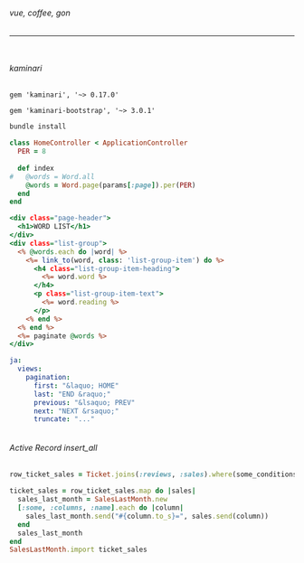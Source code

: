 ###### vue, coffee, gon
---


```
```

```
```
###### kaminari

```Gemfile
gem 'kaminari', '~> 0.17.0'

gem 'kaminari-bootstrap', '~> 3.0.1'
```

```sh
bundle install
```

```app/controllers/home_controller.rb
class HomeController < ApplicationController
  PER = 8
  
  def index
#   @words = Word.all
    @words = Word.page(params[:page]).per(PER)
  end
end


```

```app/views/home/index.html.erb
<div class="page-header">
  <h1>WORD LIST</h1>
</div>
<div class="list-group">
  <% @words.each do |word| %>
    <%= link_to(word, class: 'list-group-item') do %>
      <h4 class="list-group-item-heading">
        <%= word.word %>
      </h4>
      <p class="list-group-item-text">
        <%= word.reading %>
      </p>
    <% end %>
  <% end %>
  <%= paginate @words %>
</div>
```

```config/locales/kaminari_ja.yml
ja:
  views:
    pagination:
      first: "&laquo; HOME"
      last: "END &raquo;"
      previous: "&lsaquo; PREV"
      next: "NEXT &rsaquo;"
      truncate: "..."
```

```
```

###### Active Record insert_all
```.rb
row_ticket_sales = Ticket.joins(:reviews, :sales).where(some_conditions).select(some_columns).group("tickets.id")

ticket_sales = row_ticket_sales.map do |sales|
  sales_last_month = SalesLastMonth.new
  [:some, :columns, :name].each do |column|
    sales_last_month.send("#{column.to_s}=", sales.send(column))
  end
  sales_last_month
end
SalesLastMonth.import ticket_sales
```

```
```

```
```

```
```

```
```

```
```

```
```

```
```

```
```

```
```

```
```

```
```

```
```

```
```

```
```

```
```

```
```

```
```

```
```

```
```

```
```

```
```

```
```

```
```

```
```

```
```

```
```

```
```

```
```

```
```

```
```

```
```

```
```

```
```

```
```

```
```

```
```

```
```

```
```

```
```

```
```

```
```

```
```

```
```

```
```

```
```

```
```

```
```

```
```

```
```

```
```

```
```

